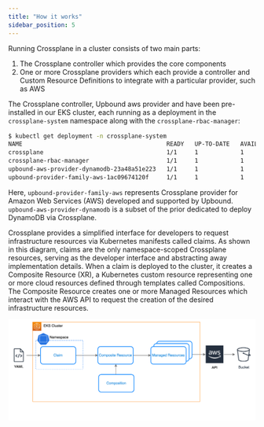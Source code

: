 ```yaml
---
title: "How it works"
sidebar_position: 5
---
```


Running Crossplane in a cluster consists of two main parts:

1. The Crossplane controller which provides the core components
2. One or more Crossplane providers which each provide a controller and Custom Resource Definitions to integrate with a particular provider, such as AWS

The Crossplane controller, Upbound aws provider and  have been pre-installed in our EKS cluster, each running as a deployment in the `crossplane-system` namespace along with the `crossplane-rbac-manager`:

```bash
$ kubectl get deployment -n crossplane-system
NAME                                         READY   UP-TO-DATE   AVAILABLE   AGE
crossplane                                   1/1     1            1           3h7m
crossplane-rbac-manager                      1/1     1            1           3h7m
upbound-aws-provider-dynamodb-23a48a51e223   1/1     1            1           3h6m
upbound-provider-family-aws-1ac09674120f     1/1     1            1           21h
```

Here, `upbound-provider-family-aws` represents Crossplane provider for Amazon Web Services (AWS) developed and supported by Upbound. `upbound-aws-provider-dynamodb` is a subset of the prior dedicated to deploy DynamoDB via Crossplane.

Crossplane provides a simplified interface for developers to request infrastructure resources via Kubernetes manifests called claims. As shown in this diagram, claims are the only namespace-scoped Crossplane resources, serving as the developer interface and abstracting away implementation details. When a claim is deployed to the cluster, it creates a Composite Resource (XR), a Kubernetes custom resource representing one or more cloud resources defined through templates called Compositions. The Composite Resource creates one or more Managed Resources which interact with the AWS API to request the creation of the desired infrastructure resources.

![Crossplane claim](./assets/claim-architecture-drawing.png)

